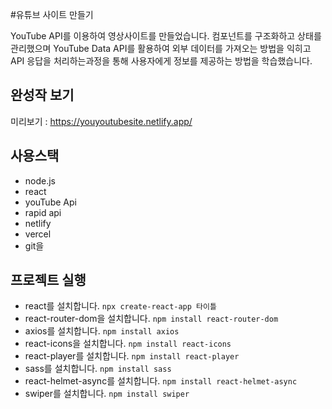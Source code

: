 #유튜브 사이트 만들기

YouTube API를 이용하여 영상사이트를 만들었습니다.
컴포넌트를 구조화하고 상태를 관리했으며
YouTube Data API를 활용하여 외부 데이터를 가져오는 방법을 익히고
API 응답을 처리하는과정을 통해 사용자에게 정보를 제공하는 방법을 학습했습니다.

## 완성작 보기
미리보기 : https://youyoutubesite.netlify.app/

## 사용스택
- node.js 
- react
- youTube Api
- rapid api
- netlify
- vercel
- git을

## 프로젝트 실행
- react를 설치합니다. `npx create-react-app 타이틀`
- react-router-dom을 설치합니다. `npm install react-router-dom`
- axios를 설치합니다. `npm install axios`
- react-icons을 설치합니다. `npm install react-icons`
- react-player를 설치합니다. `npm install react-player`
- sass를 설치합니다. `npm install sass`
- react-helmet-async를 설치합니다. `npm install react-helmet-async`
- swiper를 설치합니다. `npm install swiper`
